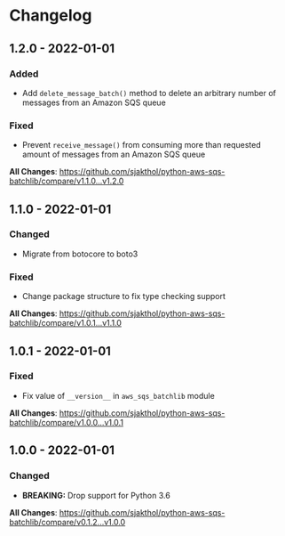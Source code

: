 # Changelog

## 1.2.0 - 2022-01-01

### Added

* Add `delete_message_batch()` method to delete an arbitrary number of messages from an Amazon SQS queue

### Fixed

* Prevent `receive_message()` from consuming more than requested amount of messages from an Amazon SQS queue

**All Changes**: https://github.com/sjakthol/python-aws-sqs-batchlib/compare/v1.1.0...v1.2.0

## 1.1.0 - 2022-01-01

### Changed

* Migrate from botocore to boto3

### Fixed

* Change package structure to fix type checking support

**All Changes**: https://github.com/sjakthol/python-aws-sqs-batchlib/compare/v1.0.1...v1.1.0

## 1.0.1 - 2022-01-01

### Fixed

* Fix value of `__version__` in `aws_sqs_batchlib` module

**All Changes**: https://github.com/sjakthol/python-aws-sqs-batchlib/compare/v1.0.0...v1.0.1

## 1.0.0 - 2022-01-01

### Changed

* **BREAKING:** Drop support for Python 3.6

**All Changes**: https://github.com/sjakthol/python-aws-sqs-batchlib/compare/v0.1.2...v1.0.0
